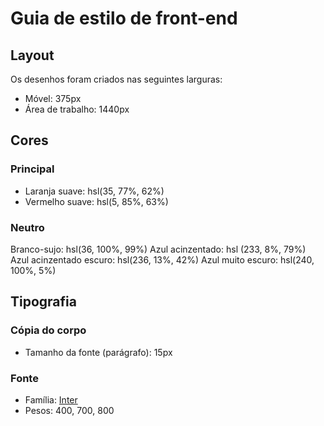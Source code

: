 # Guia de estilo de front-end

## Layout

Os desenhos foram criados nas seguintes larguras:

- Móvel: 375px
- Área de trabalho: 1440px

## Cores

### Principal

- Laranja suave: hsl(35, 77%, 62%)
- Vermelho suave: hsl(5, 85%, 63%)

### Neutro

Branco-sujo: hsl(36, 100%, 99%)
Azul acinzentado: hsl (233, 8%, 79%)
Azul acinzentado escuro: hsl(236, 13%, 42%)
Azul muito escuro: hsl(240, 100%, 5%)

## Tipografia

### Cópia do corpo

- Tamanho da fonte (parágrafo): 15px

### Fonte

- Família: [Inter](https://fonts.google.com/specimen/Inter)
- Pesos: 400, 700, 800
